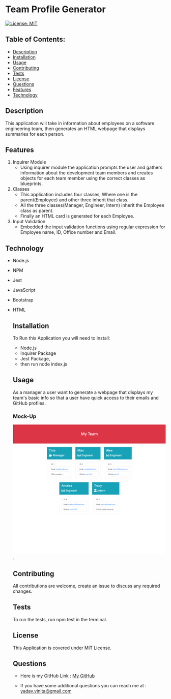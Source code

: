 
# Team Profile Generator
  
  [![License: MIT](https://img.shields.io/badge/License-MIT-yellow.svg)](https://opensource.org/licenses/MIT)

  ## Table of Contents:
  - [Description](#description)
  - [Installation](#installation)
  - [Usage](#usage)
  - [Contributing](#contributing)
  - [Tests](#tests)
  - [License](#license)
  - [Questions](#questions)
  - [Features](#features)
  - [Technology](#technology)

  ## Description
  This application will take in information about employees on a software engineering team, then generates an HTML webpage that displays summaries for each person.

  ## Features
  1. Inquirer Module
     - Using inquirer module the application prompts the user and gathers information about the development team members and     creates objects for each team member using the correct classes as blueprints.
  2. Classes
     - This application includes four classes, Where one is the parent(Employee) and other three inherit that class.
     - All the three classes(Manager, Engineer, Intern) inherit the Employee class as parent.
     - Finally an HTML card is generated for each Employee.
  3. Input Validation
     - Embedded the input validation functions using regular expression for  Employee name, ID, Office number and Email. 

## Technology
- Node.js
- NPM
- Jest
- JavaScript
- Bootstrap 
- HTML

  ## Installation
  To Run this Application you will need to install:
  - Node.js
  - Inquirer Package
  - Jest Package,
  - then run node index.js

  ## Usage
  As a manager a user want to generate a webpage that displays my team's basic info so that a user have quick access to their emails and GitHub profiles.
  
  ### Mock-Up
  ![Screenshot](./assets/output_team.html.png).

  ## Contributing
  All contributions are welcome, create an issue to discuss any required changes.

  ## Tests
  To run the tests, run npm test in the terminal.
  

  ## License
  This Application is covered under MIT License.

  ## Questions
  * Here is my GitHub Link : [My GitHub](vinita686)

  * If you have some additional questions you can reach me at : yadav.vinita@gmail.com 
